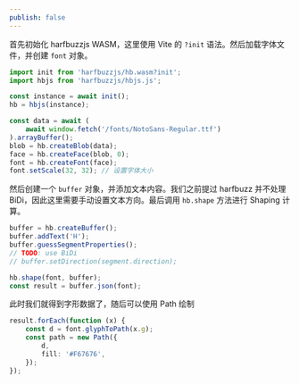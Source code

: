 ```yaml
---
publish: false
---
```


<script setup>
import Harfbuzz from '../../components/Harfbuzz.vue'
</script>

<Harfbuzz />

首先初始化 harfbuzzjs WASM，这里使用 Vite 的 `?init` 语法。然后加载字体文件，并创建 `font` 对象。

```ts
import init from 'harfbuzzjs/hb.wasm?init';
import hbjs from 'harfbuzzjs/hbjs.js';

const instance = await init();
hb = hbjs(instance);

const data = await (
    await window.fetch('/fonts/NotoSans-Regular.ttf')
).arrayBuffer();
blob = hb.createBlob(data);
face = hb.createFace(blob, 0);
font = hb.createFont(face);
font.setScale(32, 32); // 设置字体大小
```

然后创建一个 `buffer` 对象，并添加文本内容。我们之前提过 harfbuzz 并不处理 BiDi，因此这里需要手动设置文本方向。最后调用 `hb.shape` 方法进行 Shaping 计算。

```ts
buffer = hb.createBuffer();
buffer.addText('H');
buffer.guessSegmentProperties();
// TODO: use BiDi
// buffer.setDirection(segment.direction);

hb.shape(font, buffer);
const result = buffer.json(font);
```

此时我们就得到字形数据了，随后可以使用 Path 绘制

```ts
result.forEach(function (x) {
    const d = font.glyphToPath(x.g);
    const path = new Path({
        d,
        fill: '#F67676',
    });
});
```
